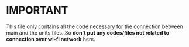 # IMPORTANT

This file only contains all the code necessary for the connection between main and the units files.
So **don't put any codes/files not related to connection over wi-fi network** here.